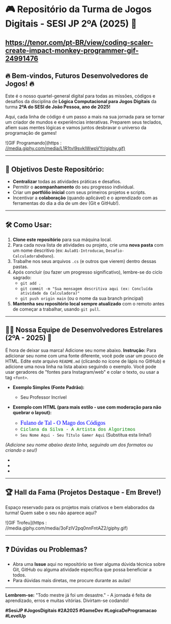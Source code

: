 # 🎮 Repositório da Turma de Jogos Digitais - SESI JP 2ºA (2025) 🚀

https://tenor.com/pt-BR/view/coding-scaler-create-impact-monkey-programmer-gif-24991476
---

## 🔥 Bem-vindos, Futuros Desenvolvedores de Jogos! 🔥

Este é o nosso quartel-general digital para todas as missões, códigos e desafios da disciplina de **Lógica Computacional para Jogos Digitais** da turma **2ºA do SESI de João Pessoa, ano de 2025!**

Aqui, cada linha de código é um passo a mais na sua jornada para se tornar um criador de mundos e experiências interativas. Preparem seus teclados, afiem suas mentes lógicas e vamos juntos desbravar o universo da programação de games!

![GIF Programando](https
:
[//media.giphy.com/media/L1R1tvI9svkIWwpVYr/giphy.gif)](https://tenor.com/pt-BR/view/soa-game-dev-sonic-onset-adventure-roblox-gif-22796744)

---

## 🎯 Objetivos Deste Repositório:

*   **Centralizar** todas as atividades práticas e desafios.
*   Permitir o **acompanhamento** do seu progresso individual.
*   Criar um **portfólio inicial** com seus primeiros projetos e scripts.
*   Incentivar a **colaboração** (quando aplicável) e o aprendizado com as ferramentas do dia a dia de um dev (Git e GitHub!).

---

## 🛠️ Como Usar:

1.  **Clone este repositório** para sua máquina local.
2.  Para cada nova lista de atividades ou projeto, crie uma **nova pasta** com um nome descritivo (ex: `Aula01-Introducao`, `Desafio-CalculadoraDeDano`).
3.  Trabalhe nos seus arquivos `.cs` (e outros que vierem) dentro dessas pastas.
4.  Após concluir (ou fazer um progresso significativo), lembre-se do ciclo sagrado:
    *   `git add .`
    *   `git commit -m "Sua mensagem descritiva aqui (ex: Concluída atividade da Calculadora)"`
    *   `git push origin main` (ou o nome da sua branch principal)
5.  **Mantenha seu repositório local sempre atualizado** com o remoto antes de começar a trabalhar, usando `git pull`.

---

## 🧑‍💻 Nossa Equipe de Desenvolvedores Estrelares (2ºA - 2025) 🌟

É hora de deixar sua marca! Adicione seu nome abaixo.
**Instrução:** Para adicionar seu nome com uma fonte diferente, você pode usar um pouco de HTML. Edite este arquivo `README.md` (clicando no ícone de lápis no GitHub) e adicione uma nova linha na lista abaixo seguindo o exemplo. Você pode usar geradores de "fontes para Instagram/web" e colar o texto, ou usar a tag `<font>`.

*   **Exemplo Simples (Fonte Padrão):**
    *   Seu Professor Incrível

*   **Exemplo com HTML (para mais estilo - use com moderação para não quebrar o layout):**
    *   <font face="Comic Sans MS" color="blue" size="4">Fulano de Tal - O Mago dos Códigos</font>
    *   <font face="Courier New" color="green">Ciclana da Silva - A Artista dos Algoritmos</font>
    *   `Seu Nome Aqui - Seu Título Gamer Aqui` (Substitua esta linha!)

*(Adicione seu nome abaixo desta linha, seguindo um dos formatos ou criando o seu!)*

*   
*
*

---

## 🏆 Hall da Fama (Projetos Destaque - Em Breve!)

Espaço reservado para os projetos mais criativos e bem elaborados da turma! Quem sabe o seu não aparece aqui?

![GIF Trofeu](https
:
//media.giphy.com/media/3oFzlV2pq0nnFntAZ2/giphy.gif)

---

## ❓ Dúvidas ou Problemas?

*   Abra uma **Issue** aqui no repositório se tiver alguma dúvida técnica sobre Git, GitHub ou alguma atividade específica que possa beneficiar a todos.
*   Para dúvidas mais diretas, me procure durante as aulas!

---

**Lembrem-se:** "Todo mestre já foi um desastre." - A jornada é feita de aprendizado, erros e muitas vitórias. Divirtam-se codando!

**#SesiJP #JogosDigitais #2A2025 #GameDev #LogicaDeProgramacao #LevelUp**
